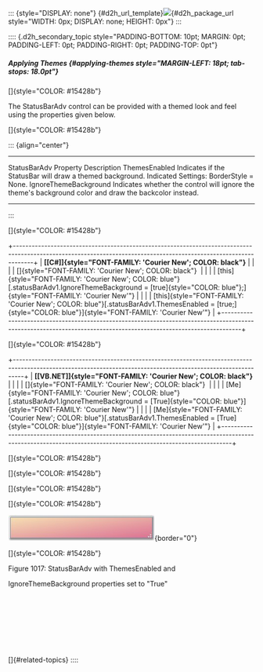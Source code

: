 ::: {style="DISPLAY: none"}
[](ms-xhelp:///?Id=d2h_url_template){#d2h_url_template}![](!package_url!){#d2h_package_url style="WIDTH: 0px; DISPLAY: none; HEIGHT: 0px"}
:::

:::: {.d2h_secondary_topic style="PADDING-BOTTOM: 10pt; MARGIN: 0pt; PADDING-LEFT: 0pt; PADDING-RIGHT: 0pt; PADDING-TOP: 0pt"}
##### Applying Themes {#applying-themes style="MARGIN-LEFT: 18pt; tab-stops: 18.0pt"}

[]{style="COLOR: #15428b"} 

The StatusBarAdv control can be provided with a themed look and feel using the properties given below.

[]{style="COLOR: #15428b"} 

::: {align="center"}
  ----------------------- ---------------------------------------------------------------------------------------------------------
  StatusBarAdv Property   Description
  ThemesEnabled           Indicates if the StatusBar will draw a themed background. Indicated Settings: BorderStyle = None.
  IgnoreThemeBackground   Indicates whether the control will ignore the theme\'s background color and draw the backcolor instead.
  ----------------------- ---------------------------------------------------------------------------------------------------------
:::

[]{style="COLOR: #15428b"} 

+------------------------------------------------------------------------------------------------------------------------------------------------------------------+
| **[\[C#\]]{style="FONT-FAMILY: 'Courier New'; COLOR: black"}**                                                                                                   |
|                                                                                                                                                                  |
| []{style="FONT-FAMILY: 'Courier New'; COLOR: black"}                                                                                                             |
|                                                                                                                                                                  |
| [this]{style="FONT-FAMILY: 'Courier New'; COLOR: blue"}[.statusBarAdv1.IgnoreThemeBackground = [true]{style="COLOR: blue"};]{style="FONT-FAMILY: 'Courier New'"} |
|                                                                                                                                                                  |
| [this]{style="FONT-FAMILY: 'Courier New'; COLOR: blue"}[.statusBarAdv1.ThemesEnabled = [true;]{style="COLOR: blue"}]{style="FONT-FAMILY: 'Courier New'"}         |
+------------------------------------------------------------------------------------------------------------------------------------------------------------------+

[]{style="COLOR: #15428b"} 

+---------------------------------------------------------------------------------------------------------------------------------------------------------------+
| **[\[VB.NET\]]{style="FONT-FAMILY: 'Courier New'; COLOR: black"}**                                                                                            |
|                                                                                                                                                               |
| []{style="FONT-FAMILY: 'Courier New'; COLOR: black"}                                                                                                          |
|                                                                                                                                                               |
| [Me]{style="FONT-FAMILY: 'Courier New'; COLOR: blue"}[.statusBarAdv1.IgnoreThemeBackground = [True]{style="COLOR: blue"}]{style="FONT-FAMILY: 'Courier New'"} |
|                                                                                                                                                               |
| [Me]{style="FONT-FAMILY: 'Courier New'; COLOR: blue"}[.statusBarAdv1.ThemesEnabled = [True]{style="COLOR: blue"}]{style="FONT-FAMILY: 'Courier New'"}         |
+---------------------------------------------------------------------------------------------------------------------------------------------------------------+

[]{style="COLOR: #15428b"} 

[]{style="COLOR: #15428b"} 

[]{style="COLOR: #15428b"} 

[]{style="COLOR: #15428b"} 

![](ImagesExt/image76_997.jpg){border="0"}

[]{style="COLOR: #15428b"} 

Figure 1017: StatusBarAdv with ThemesEnabled and

IgnoreThemeBackground properties set to \"True\"

 

 

 

 

[]{#related-topics}
::::
